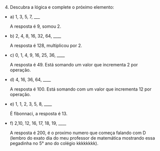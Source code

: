 4) Descubra a lógica e complete o próximo elemento:
   
- a) 1, 3, 5, 7, ___

    A resposta é 9, somou 2.

- b) 2, 4, 8, 16, 32, 64, ____

    A resposta é 128, multiplicou por 2.

- c) 0, 1, 4, 9, 16, 25, 36, ____

    A resposta é 49. Está somando um valor que incrementa 2 por operação.

- d) 4, 16, 36, 64, ____

    A resposta é 100. Está somando com um valor que incrementa 12 por operação.

- e) 1, 1, 2, 3, 5, 8, ____

    É fibonnaci, a resposta é 13.

- f) 2,10, 12, 16, 17, 18, 19, ____

    A resposta é 200, é o proximo numero que começa falando com D (lembro do exato dia do meu professor de matemática mostrando essa pegadinha no 5° ano do colégio kkkkkkkk).